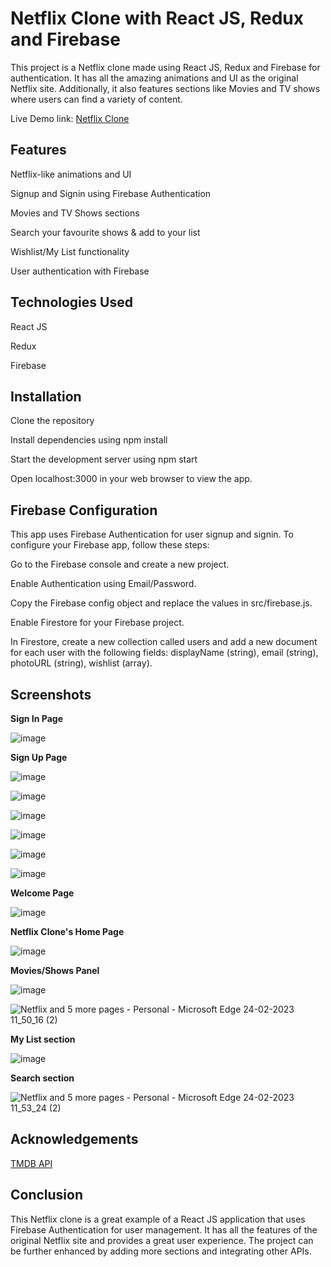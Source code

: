 # Netflix Clone with React JS, Redux and Firebase


This project is a Netflix clone made using React JS, Redux and Firebase for authentication. It has all the amazing animations and UI as the original Netflix site. Additionally, it also features sections like Movies and TV shows where users can find a variety of content.

Live Demo link: [Netflix Clone](https://shubho-netflix.netlify.app/)

## Features


Netflix-like animations and UI

Signup and Signin using Firebase Authentication

Movies and TV Shows sections

Search your favourite shows & add to your list

Wishlist/My List functionality

User authentication with Firebase


## Technologies Used


React JS

Redux

Firebase


## Installation


Clone the repository

Install dependencies using npm install

Start the development server using npm start

Open localhost:3000 in your web browser to view the app.


## Firebase Configuration


This app uses Firebase Authentication for user signup and signin. To configure your Firebase app, follow these steps:


Go to the Firebase console and create a new project.

Enable Authentication using Email/Password.

Copy the Firebase config object and replace the values in src/firebase.js.

Enable Firestore for your Firebase project.

In Firestore, create a new collection called users and add a new document for each user with the following fields: displayName (string), email (string), photoURL (string), wishlist (array).


## Screenshots

**Sign In Page**

![image](https://user-images.githubusercontent.com/81776711/221105156-f6f6cc34-5992-4743-878b-461fe3837b86.png)


**Sign Up Page**

![image](https://user-images.githubusercontent.com/81776711/221105292-60256fee-7d7c-40e2-91b5-70eaf4fababe.png)

![image](https://user-images.githubusercontent.com/81776711/221105334-5e838f20-ccdb-445f-a006-33d64150d80e.png)

![image](https://user-images.githubusercontent.com/81776711/221105378-b12aa92a-0c6b-4545-85e4-85149ce30589.png)

![image](https://user-images.githubusercontent.com/81776711/221105420-931a94e0-a4cf-4aba-bf23-4df9c5bb65af.png)

![image](https://user-images.githubusercontent.com/81776711/221106171-b2ff50f8-23c2-4055-a6ea-b886b843c3a6.png)

![image](https://user-images.githubusercontent.com/81776711/221106263-4ee290bf-ff89-4632-a136-de3ab70e5469.png)



**Welcome Page**

![image](https://user-images.githubusercontent.com/81776711/221106332-29e86ed8-c380-4102-a2c6-a523d9dad3b8.png)


**Netflix Clone's Home Page**

![image](https://user-images.githubusercontent.com/81776711/221106495-f2894dfd-1afc-43df-8d3b-3a827b5f308e.png)


**Movies/Shows Panel**

![image](https://user-images.githubusercontent.com/81776711/221106612-d5f2e37f-90c5-457d-95d8-a8bac360b9ee.png)

![Netflix and 5 more pages - Personal - Microsoft​ Edge 24-02-2023 11_50_16 (2)](https://user-images.githubusercontent.com/81776711/221107398-729a9e4b-5b50-4a5a-bc56-6ca069fe6ee7.png)


**My List section**

![image](https://user-images.githubusercontent.com/81776711/221107112-75e048ff-0bf6-4d19-8222-1da9d2af85e3.png)


**Search section**

![Netflix and 5 more pages - Personal - Microsoft​ Edge 24-02-2023 11_53_24 (2)](https://user-images.githubusercontent.com/81776711/221107567-6ddf37c9-ce45-4002-b9dc-3e1fe55c864a.png)


## Acknowledgements

[TMDB API](https://www.themoviedb.org/documentation/api)


## Conclusion


This Netflix clone is a great example of a React JS application that uses Firebase Authentication for user management. It has all the features of the original Netflix site and provides a great user experience. The project can be further enhanced by adding more sections and integrating other APIs.

